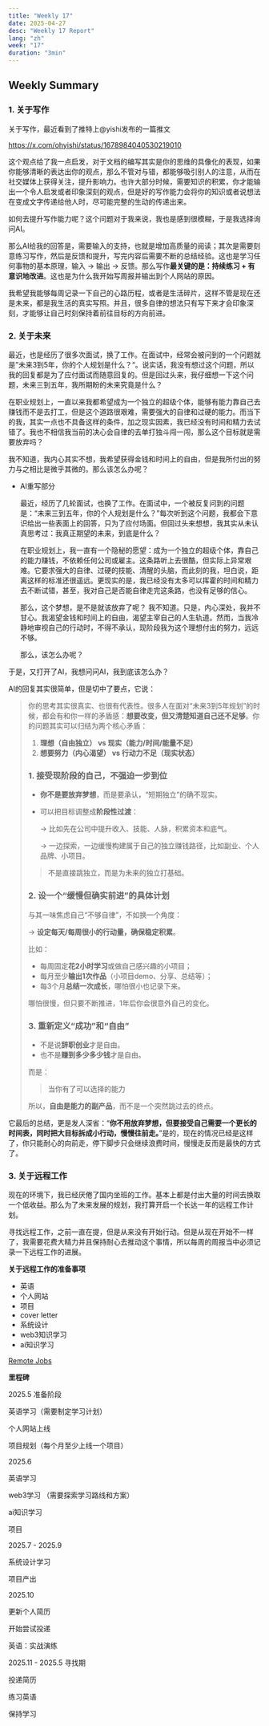 ```yaml
---
title: "Weekly 17"
date: 2025-04-27
desc: "Weekly 17 Report"
lang: "zh"
week: "17"
duration: "3min"
---
```


## Weekly Summary

### 1. 关于写作

关于写作，最近看到了推特上@yishi发布的一篇推文

https://x.com/ohyishi/status/1678984040530219010

这个观点给了我一点启发，对于文档的编写其实是你的思维的具像化的表现，如果你能够清晰的表达出你的观点，那么不管对与错，都能够吸引别人的注意，从而在社交媒体上获得关注，提升影响力。也许大部分时候，需要知识的积累，你才能输出一个令人启发或者印象深刻的观点，但是好的写作能力会将你的知识或者说想法在变成文字传递给他人时，尽可能完整的生动的传递出来。

如何去提升写作能力呢？这个问题对于我来说，我也是感到很模糊，于是我选择询问AI。

那么AI给我的回答是，需要输入的支持，也就是增加高质量的阅读；其次是需要刻意练习写作，然后是反馈和提升，写完内容后需要不断的总结经验。这也是学习任何事物的基本原理，输入 → 输出 → 反馈。那么写作**最关键的是：持续练习 + 有意识地改进**。这也是为什么我开始写周报并输出到个人网站的原因。

我希望我能够每周记录一下自己的心路历程，或者是生活碎片，这样不管是现在还是未来，都是我生活的真实写照。并且，很多自律的想法只有写下来才会印象深刻，才能够让自己时刻保持着前往目标的方向前进。

### 2. 关于未来

最近，也是经历了很多次面试，换了工作。在面试中，经常会被问到的一个问题就是”未来3到5年，你的个人规划是什么？“。说实话，我没有想过这个问题，所以我的回复都是为了应付面试而随意回复的。但是回过头来，我仔细想一下这个问题，未来三到五年，我所期盼的未来究竟是什么？

在职业规划上，一直以来我都希望成为一个独立的超级个体，能够有能力靠自己去赚钱而不是去打工，但是这个道路很艰难，需要强大的自律和过硬的能力。而当下的我，其实一点也不具备这样的条件，加之现实因素，我已经没有时间和精力去试错了。我也不相信我当前的决心会自律的去单打独斗闯一闯，那么这个目标就是需要放弃吗？

我不知道，我内心其实不想，我希望获得金钱和时间上的自由，但是我所付出的努力与之相比是微乎其微的。那么该怎么办呢？

- AI重写部分
    
    最近，经历了几轮面试，也换了工作。在面试中，一个被反复问到的问题是：“未来三到五年，你的个人规划是什么？”每次听到这个问题，我都会下意识给出一些表面上的回答，只为了应付场面。但回过头来想想，我其实从未认真思考过：我真正期望的未来，到底是什么？
    
    在职业规划上，我一直有一个隐秘的愿望：成为一个独立的超级个体，靠自己的能力赚钱，不依赖任何公司或雇主。这条路听上去很酷，但实际上异常艰难。它要求强大的自律、过硬的技能、清醒的头脑，而此刻的我，坦白说，距离这样的标准还很遥远。更现实的是，我已经没有太多可以挥霍的时间和精力去不断试错，甚至，我对自己是否能自律走完这条路，也没有足够的信心。
    
    那么，这个梦想，是不是就该放弃了呢？
    我不知道。只是，内心深处，我并不甘心。我渴望金钱和时间上的自由，渴望主宰自己的人生轨道。然而，当我冷静地审视自己的行动时，不得不承认，现阶段我为这个理想付出的努力，远远不够。
    
    那么，该怎么办呢？
    

于是，又打开了AI，我想问问AI，我到底该怎么办？

AI的回复其实很简单，但是切中了要点，它说：

> 你的思考其实很真实、也很有代表性。很多人在面对“未来3到5年规划”的时候，都会有和你一样的矛盾感：**想要改变，但又清楚知道自己还不足够**。你的问题其实可以归结为两个核心矛盾：
> 
> 1. **理想（自由独立） vs 现实（能力/时间/能量不足）**
> 2. **想要努力（内心渴望） vs 行动力不足（现实状态）**
> 
> ### **1. 接受现阶段的自己，不强迫一步到位**
> 
> - **你不是要放弃梦想**，而是要承认，“短期独立”的确不现实。
> - 可以把目标调整成**阶段性过渡**：
>     
>     → 比如先在公司中提升收入、技能、人脉，积累资本和底气。
>     
>     → 一边探索，一边缓慢构建属于自己的独立赚钱路径，比如副业、个人品牌、小项目。
>     
> 
> > 不是直接跳独立，而是为未来的独立打基础。
> > 
> 
> ### **2. 设一个“缓慢但确实前进”的具体计划**
> 
> 与其一味焦虑自己“不够自律”，不如换一个角度：
> 
> → **设定每天/每周很小的行动量，确保稳定积累**。
> 
> 比如：
> 
> - 每周固定**花2小时学习**或做自己感兴趣的小项目；
> - 每月至少**输出1次作品**（小项目demo、分享、总结等）；
> - 每3个月**总结一次成长**，哪怕很小也记录下来。
> 
> 哪怕很慢，但只要不断推进，1年后你会很意外自己的变化。
> 
> ### **3. 重新定义“成功”和“自由”**
> 
> - 不是说**辞职创业**才是自由。
> - 也不是**赚到多少多少钱**才是自由。
> 
> 而是：
> 
> > 当你有了可以选择的能力
> > 
> 
> 所以，**自由是能力的副产品**，而不是一个突然跳过去的终点。
> 

它最后的总结，更是发人深省：“**你不用放弃梦想，但要接受自己需要一个更长的时间表，同时把大目标拆成小行动，慢慢往前走。**”是的，现在的情况已经是这样了，你只能耐心的向前走，停下脚步只会继续浪费时间，慢慢走反而是最快的方式了。

### 3. 关于远程工作

现在的环境下，我已经厌倦了国内坐班的工作。基本上都是付出大量的时间去换取一个低收益。那么为了未来发展的规划，我打算开启一个长达一年的远程工作计划。

寻找远程工作，之前一直在提，但是从来没有开始行动。但是从现在开始不一样了，我需要花费大精力并且保持耐心去推动这个事情，所以每周的周报当中必须记录一下远程工作的进展。

**关于远程工作的准备事项**

- 英语
- 个人网站
- 项目
- cover letter
- 系统设计
- web3知识学习
- ai知识学习

[Remote Jobs](https://www.notion.so/Remote-Jobs-1d511f09987a80f095e9c8f6938fbebe?pvs=21)

**里程碑**

2025.5 准备阶段

英语学习（需要制定学习计划）

个人网站上线

项目规划（每个月至少上线一个项目）

2025.6

英语学习

web3学习 （需要探索学习路线和方案）

ai知识学习

项目

2025.7 - 2025.9

系统设计学习

项目产出

2025.10

更新个人简历 

开始尝试投递

英语：实战演练

2025.11 - 2025.5 寻找期

投递简历

练习英语

保持学习

